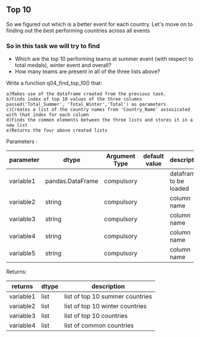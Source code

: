 ## Top 10
So we figured out which is a better event for each country. 
Let's move on to finding out the best performing countries across all events

### So in this task we will try to find 
- Which are the top 10 performing teams at summer event (with respect to total medals), winter event and overall?
- How many teams are present in all of the three lists above?

Write a function q04_find_top_10() that:

    a)Makes use of the dataframe created from the previous task.
    b)Finds index of top 10 values of the three columns passed('Total_Summer', 'Total_Winter','Total') as parameters
    c)Creates a list of the country names from 'Country_Name' assosicated with that index for each column
    d)Finds the common elements between the three lists and stores it in a new list
    e)Returns the four above created lists


Parameters :

| parameter | dtype          | Argument Type | default value | description                   |
|-----------|----------------|---------------|---------------|-------------------------------|
| variable1  |pandas.DataFrame| compulsory    |               | dataframe to be loaded        |
| variable2  |string          | compulsory    |               | column name        |
| variable3  |string          | compulsory    |               | column name        |
| variable4  |string          | compulsory    |               | column name        |
| variable5  |string          | compulsory    |               | column name        |


Returns:

| returns  | dtype            | description                                |
|----------|------------------|--------------------------------------------|
| variable1 | list             | list of top 10 summer  countries                   |
| variable2 | list             | list of top 10 winter countries                   |
| variable3 | list             | list of top 10 countries                   |
| variable4 | list             | list of common countries                   |

